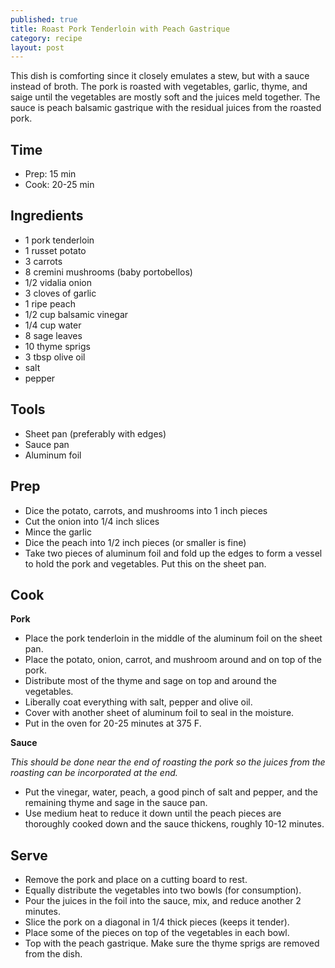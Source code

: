 ```yaml
---
published: true
title: Roast Pork Tenderloin with Peach Gastrique
category: recipe
layout: post
---
```



This dish is comforting since it closely emulates a stew, but with a sauce instead of broth. The pork is roasted with vegetables, garlic, thyme, and saige until the vegetables are mostly soft and the juices meld together. The sauce is peach balsamic gastrique with the residual juices from the roasted pork.

## Time

- Prep: 15 min
- Cook: 20-25 min

## Ingredients

- 1 pork tenderloin
- 1 russet potato
- 3 carrots
- 8 cremini mushrooms (baby portobellos)
- 1/2 vidalia onion
- 3 cloves of garlic
- 1 ripe peach
- 1/2 cup balsamic vinegar
- 1/4 cup water
- 8 sage leaves
- 10 thyme sprigs
- 3 tbsp olive oil
- salt
- pepper

## Tools

- Sheet pan (preferably with edges)
- Sauce pan
- Aluminum foil

## Prep

- Dice the potato, carrots, and mushrooms into 1 inch pieces
- Cut the onion into 1/4 inch slices
- Mince the garlic
- Dice the peach into 1/2 inch pieces (or smaller is fine)
- Take two pieces of aluminum foil and fold up the edges to form a vessel to hold the pork and vegetables. Put this on the sheet pan.

## Cook

**Pork**

- Place the pork tenderloin in the middle of the aluminum foil on the sheet pan.
- Place the potato, onion, carrot, and mushroom around and on top of the pork.
- Distribute most of the thyme and sage on top and around the vegetables.
- Liberally coat everything with salt, pepper and olive oil.
- Cover with another sheet of aluminum foil to seal in the moisture.
- Put in the oven for 20-25 minutes at 375 F.

**Sauce**

*This should be done near the end of roasting the pork so the juices from the roasting can be incorporated at the end.*

- Put the vinegar, water, peach, a good pinch of salt and pepper, and the remaining thyme and sage in the sauce pan.
- Use medium heat to reduce it down until the peach pieces are thoroughly cooked down and the sauce thickens, roughly 10-12 minutes.

## Serve

- Remove the pork and place on a cutting board to rest.
- Equally distribute the vegetables into two bowls (for consumption).
- Pour the juices in the foil into the sauce, mix, and reduce another 2 minutes.
- Slice the pork on a diagonal in 1/4 thick pieces (keeps it tender).
- Place some of the pieces on top of the vegetables in each bowl.
- Top with the peach gastrique. Make sure the thyme sprigs are removed from the dish.
